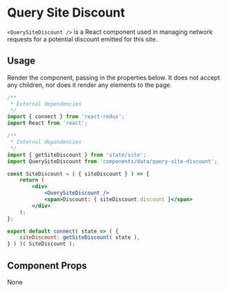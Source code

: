 # Query Site Discount

`<QuerySiteDiscount />` is a React component used in managing network requests for a potential discount emitted for this site.

## Usage

Render the component, passing in the properties below. It does not accept any children, nor does it render any elements to the page.

```jsx
/**
 * External dependencies
 */
import { connect } from 'react-redux';
import React from 'react';

/**
 * Internal dependencies
 */
import { getSiteDiscount } from 'state/site';
import QuerySiteDiscount from 'components/data/query-site-discount';

const SiteDiscount = ( { siteDiscount } ) => {
	return (
		<div>
			<QuerySiteDiscount />
			<span>Discount: { siteDiscount.discount }</span>
		</div>
	);
};

export default connect( state => ( {
	siteDiscount: getSiteDiscount( state ),
} ) )( SiteDiscount );
```

## Component Props

None